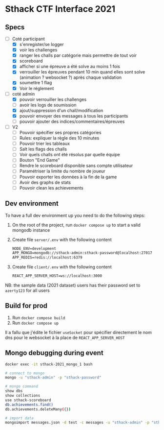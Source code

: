 # Sthack CTF Interface 2021

## Specs

- [ ] Coté participant
  - [x] s'enregister/se logger
  - [x] voir les challenges
  - [x] ranger les challs par catégorie mais permettre de tout voir
  - [x] scoreboard
  - [x] afficher si une épreuve a été solve au moins 1 fois
  - [x] verrouiller les épreuves pendant 10 min quand elles sont solve (animation ? websocket ?) après chaque validation
  - [x] soumettre 1 flag
  - [x] Voir le réglement
- [ ] coté admin
  - [x] pouvoir verrouiller les challenges
  - [ ] avoir les logs de soumission
  - [x] ajout/suppression d'un chall/modification
  - [x] pouvoir envoyer des messages à tous les participants
  - [ ] pouvoir ajouter des indices/commentaires/épreuves
- [ ] V2
  - [ ] Pouvoir spécifier ses propres catégories
  - [ ] Rules: expliquer la règle des 10 minutes
  - [ ] Pouvoir trier les tableaux
  - [ ] Salt les flags des challs
  - [ ] Voir quels challs ont été résolus par quelle équipe
  - [ ] Bouton "End Game"
  - [ ] Rendre le scoreboard disponible sans compte utilisateur
  - [ ] Paramétriser la limite du nombre de joueur
  - [ ] Pouvoir exporter les données à la fin de la game
  - [ ] Avoir des graphs de stats
  - [ ] Pouvoir clean les achievements

## Dev environment

To have a full dev environment up you need to do the following steps:

1. On the root of the project, run `docker compose up` to start a valid mongodb instance
2. Create file `server/.env` with the following content

    ```txt
    NODE_ENV=development
    APP_MONGO=mongodb://sthack-admin:sthack-password@localhost:27017
    APP_REDIS=redis://localhost:6379
    ```

3. Create file `client/.env` with the following content

    ```txt
    REACT_APP_SERVER_HOST=ws://localhost:3000
    ```

NB: the sample data (2021 dataset) users has their password set to `azerty123` for all users

## Build for prod

1. Run `docker compose build`
2. Run `docker compose up`

Il a fallu que j'édite le fichier `useSocket` pour spécifier directement le nom dns pour le websocket à la place de `REACT_APP_SERVER_HOST`

## Mongo debugging during event

```bash
docker exec -it sthack-2021_mongo_1 bash

# connect to mongo
mongo -u "sthack-admin" -p "sthack-password"

# mongo command
show dbs
show collections
use sthack-scoreboard
db.achievements.find()
db.achievements.deleteMany({})

# import data
mongoimport messages.json -d test -c messages -u "sthack-admin" -p "sthack-password" --authenticationDatabase admin --jsonArray --drop
```
